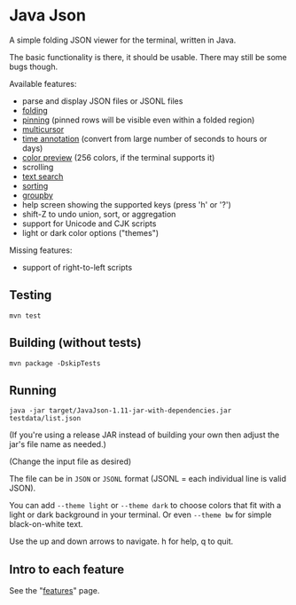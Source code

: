 # Java Json

A simple folding JSON viewer for the terminal, written in Java.

The basic functionality is there, it should be usable. There may still be some bugs though.

Available features:

- parse and display JSON files or JSONL files
- [folding](doc/features.md#folding)
- [pinning](doc/features.md#pinning) (pinned rows will be visible even within a folded region)
- [multicursor](doc/features.md#multicursor)
- [time annotation](doc/features.md#annotations) (convert from large number of seconds to hours or days)
- [color preview](doc/features.md#annotations) (256 colors, if the terminal supports it)
- scrolling
- [text search](doc/features.md#search)
- [sorting](doc/features.md#sorting)
- [groupby](doc/features.md#groupby)
- help screen showing the supported keys (press 'h' or '?')
- shift-Z to undo union, sort, or aggregation
- support for Unicode and CJK scripts
- light or dark color options ("themes")

Missing features:
- support of right-to-left scripts

## Testing

```
mvn test
```

## Building (without tests)

```
mvn package -DskipTests
```

## Running

```
java -jar target/JavaJson-1.11-jar-with-dependencies.jar testdata/list.json
```

(If you're using a release JAR instead of building your own then adjust the jar's file name
as needed.)

(Change the input file as desired)

The file can be in `JSON` or `JSONL` format (JSONL = each individual line is valid JSON). 

You can add `--theme light` or `--theme dark` to choose colors that fit with a light or dark background in your
terminal. Or even `--theme bw` for simple black-on-white text.

Use the up and down arrows to navigate. h for help, q to quit.

## Intro to each feature

See the "[features](doc/features.md)" page.